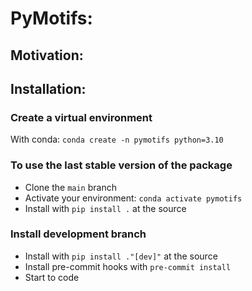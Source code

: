 # PyMotifs:

## Motivation:

## Installation:

### Create a virtual environment

With conda: `conda create -n pymotifs python=3.10`

### To use the last stable version of the package

- Clone the `main` branch
- Activate your environment: `conda activate pymotifs`
- Install with `pip install .` at the source

### Install development branch

- Install with `pip install ."[dev]"` at the source
- Install pre-commit hooks with `pre-commit install`
- Start to code
